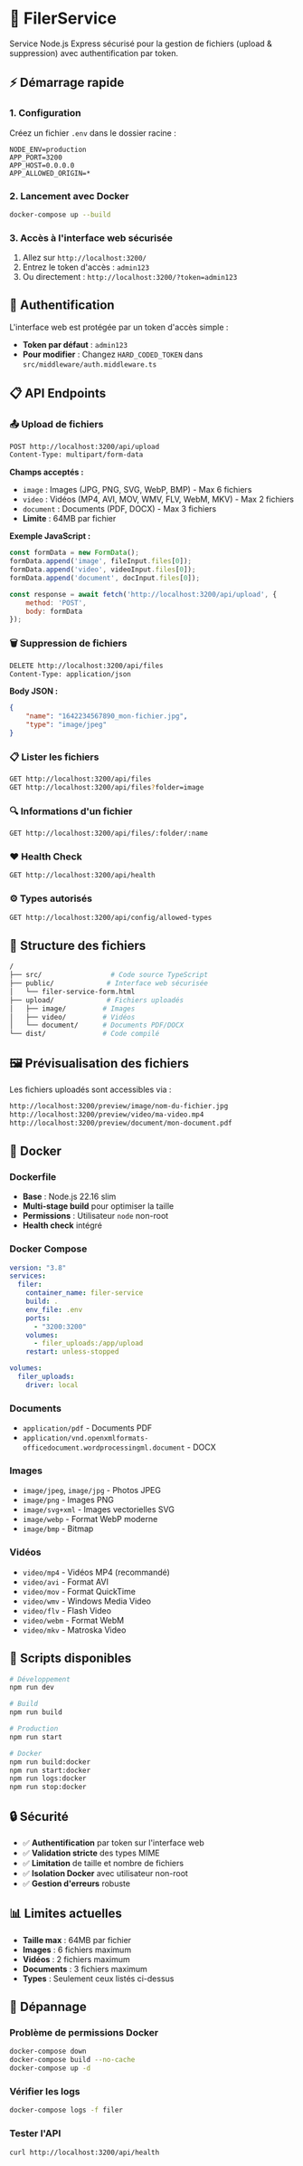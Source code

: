 # 📁 FilerService

Service Node.js Express sécurisé pour la gestion de fichiers (upload & suppression) avec authentification par token.

## ⚡ Démarrage rapide

### 1. Configuration

Créez un fichier `.env` dans le dossier racine :

```env
NODE_ENV=production
APP_PORT=3200
APP_HOST=0.0.0.0
APP_ALLOWED_ORIGIN=*
```

### 2. Lancement avec Docker

```bash
docker-compose up --build
```

### 3. Accès à l'interface web sécurisée

1. Allez sur `http://localhost:3200/`
2. Entrez le token d'accès : `admin123`
3. Ou directement : `http://localhost:3200/?token=admin123`

## 🔐 Authentification

L'interface web est protégée par un token d'accès simple :

- **Token par défaut** : `admin123`
- **Pour modifier** : Changez `HARD_CODED_TOKEN` dans `src/middleware/auth.middleware.ts`

## 📋 API Endpoints

### 📤 Upload de fichiers

```bash
POST http://localhost:3200/api/upload
Content-Type: multipart/form-data
```

**Champs acceptés :**

- `image` : Images (JPG, PNG, SVG, WebP, BMP) - Max 6 fichiers
- `video` : Vidéos (MP4, AVI, MOV, WMV, FLV, WebM, MKV) - Max 2 fichiers
- `document` : Documents (PDF, DOCX) - Max 3 fichiers
- **Limite** : 64MB par fichier

**Exemple JavaScript :**

```javascript
const formData = new FormData();
formData.append('image', fileInput.files[0]);
formData.append('video', videoInput.files[0]);
formData.append('document', docInput.files[0]);

const response = await fetch('http://localhost:3200/api/upload', {
    method: 'POST',
    body: formData
});
```

### 🗑️ Suppression de fichiers

```bash
DELETE http://localhost:3200/api/files
Content-Type: application/json
```

**Body JSON :**

```json
{
    "name": "1642234567890_mon-fichier.jpg",
    "type": "image/jpeg"
}
```

### 📋 Lister les fichiers

```bash
GET http://localhost:3200/api/files
GET http://localhost:3200/api/files?folder=image
```

### 🔍 Informations d'un fichier

```bash
GET http://localhost:3200/api/files/:folder/:name
```

### ❤️ Health Check

```bash
GET http://localhost:3200/api/health
```

### ⚙️ Types autorisés

```bash
GET http://localhost:3200/api/config/allowed-types
```

## 📂 Structure des fichiers

```bash
/
├── src/                 # Code source TypeScript
├── public/             # Interface web sécurisée
│   └── filer-service-form.html
├── upload/             # Fichiers uploadés
│   ├── image/         # Images
│   ├── video/         # Vidéos
│   └── document/      # Documents PDF/DOCX
└── dist/              # Code compilé
```

## 🖼️ Prévisualisation des fichiers

Les fichiers uploadés sont accessibles via :

```bash
http://localhost:3200/preview/image/nom-du-fichier.jpg
http://localhost:3200/preview/video/ma-video.mp4
http://localhost:3200/preview/document/mon-document.pdf
```

## 🐳 Docker

### Dockerfile

- **Base** : Node.js 22.16 slim
- **Multi-stage build** pour optimiser la taille
- **Permissions** : Utilisateur `node` non-root
- **Health check** intégré

### Docker Compose

```yaml
version: "3.8"
services:
  filer:
    container_name: filer-service
    build: .
    env_file: .env
    ports:
      - "3200:3200"
    volumes:
      - filer_uploads:/app/upload
    restart: unless-stopped

volumes:
  filer_uploads:
    driver: local
```

### Documents

- `application/pdf` - Documents PDF
- `application/vnd.openxmlformats-officedocument.wordprocessingml.document` - DOCX

### Images

- `image/jpeg`, `image/jpg` - Photos JPEG
- `image/png` - Images PNG
- `image/svg+xml` - Images vectorielles SVG
- `image/webp` - Format WebP moderne
- `image/bmp` - Bitmap

### Vidéos

- `video/mp4` - Vidéos MP4 (recommandé)
- `video/avi` - Format AVI
- `video/mov` - Format QuickTime
- `video/wmv` - Windows Media Video
- `video/flv` - Flash Video
- `video/webm` - Format WebM
- `video/mkv` - Matroska Video

## 🚀 Scripts disponibles

```bash
# Développement
npm run dev

# Build
npm run build

# Production
npm run start

# Docker
npm run build:docker
npm run start:docker
npm run logs:docker
npm run stop:docker
```

## 🔒 Sécurité

- ✅ **Authentification** par token sur l'interface web
- ✅ **Validation stricte** des types MIME
- ✅ **Limitation** de taille et nombre de fichiers
- ✅ **Isolation Docker** avec utilisateur non-root
- ✅ **Gestion d'erreurs** robuste

## 📊 Limites actuelles

- **Taille max** : 64MB par fichier
- **Images** : 6 fichiers maximum
- **Vidéos** : 2 fichiers maximum
- **Documents** : 3 fichiers maximum
- **Types** : Seulement ceux listés ci-dessus

## 🐛 Dépannage

### Problème de permissions Docker

```bash
docker-compose down
docker-compose build --no-cache
docker-compose up -d
```

### Vérifier les logs

```bash
docker-compose logs -f filer
```

### Tester l'API

```bash
curl http://localhost:3200/api/health
```
